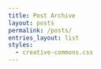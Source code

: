 ```yaml
---
title: Post Archive
layout: posts
permalink: /posts/
entries_layout: list
styles:
  - creative-commons.css
---
```

